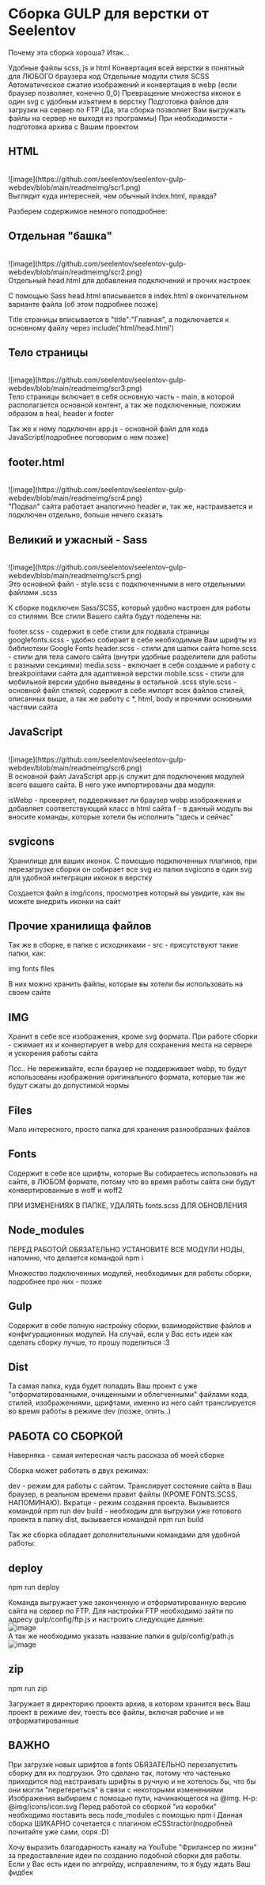 <h1>Сборка GULP для верстки от Seelentov</h1>

Почему эта сборка хороша? Итак...


Удобные файлы scss, js и html
Конвертация всей верстки в понятный для ЛЮБОГО браузера код
Отдельные модули стиля SCSS
Автоматическое сжатие изображений и конвертация в webp (если браузер позволяет, конечно 0_0)
Превращение множества иконок в один svg с удобным изъятием в верстку
Подготовка файлов для загрузки на сервер по FTP (Да, эта сборка позволяет Вам выгружать файлы на сервер не выходя из программы)
При необходимости - подготовка архива с Вашим проектом



<h2>HTML</h2>
<br>
![image](https://github.com/seelentov/seelentov-gulp-webdev/blob/main/readmeimg/scr1.png)<br>
Выглядит куда интересней, чем обычный index.html, правда?

Разберем содержимое немного поподробнее:



<h2>Отдельная "башка"</h2>
<br>
![image](https://github.com/seelentov/seelentov-gulp-webdev/blob/main/readmeimg/scr2.png)<br>
Отдельный head.html для добавления подключений и прочих настроек

С помощью Sass head.html вписывается в index.html в окончательном варианте файла (об этом подробнее позже)

Title страницы вписывается в "title":"Главная", а подключается к основному файлу через include('html/head.html')



<h2>Тело страницы</h2>
<br>
![image](https://github.com/seelentov/seelentov-gulp-webdev/blob/main/readmeimg/scr3.png)<br>
Тело страницы включает в себя основную часть - main, в которой располагается основной контент, а так же подключенные, похожим образом в heal, header и footer

Так же к нему подключен app.js - основной файл для кода JavaScript(подробнее поговорим о нем позже)



<h2>footer.html</h2>
<br>
![image](https://github.com/seelentov/seelentov-gulp-webdev/blob/main/readmeimg/scr4.png)<br>
"Подвал" сайта работает аналогично header и, так же, настраивается и подключен отдельно, больше нечего сказать



<h2>Великий и ужасный - Sass</h2>
<br>
![image](https://github.com/seelentov/seelentov-gulp-webdev/blob/main/readmeimg/scr5.png)<br>
Это основной файл - style.scss с подключенными в него отдельными файлами .scss

К сборке подключен Sass/SCSS, который удобно настроен для работы со стилями. Все стили Вашего сайта будут поделены на:


footer.scss - содержит в себе стили для подвала страницы
googlefonts.scss - удобно собирает в себе необходимые Вам шрифты из библиотеки Google Fonts
header.scss - стили для шапки сайта
home.scss - стили для тела самого сайта (внутри удобные разделители для работы с разными секциями)
media.scss - включает в себя создание и работу с breakpointами сайта для адаптивной верстки
mobile.scss - стили для мобильной версии удобно выведены в остальной .scss
style.scss - основной файл стилей, содержит в себе импорт всех файлов стилей, описанных выше, а так же работу с *, html, body и прочими основными частями сайта



<h2>JavaScript</h2>
<br>
![image](https://github.com/seelentov/seelentov-gulp-webdev/blob/main/readmeimg/scr6.png)<br>
В основной файл JavaScript app.js служит для подключения модулей всего вашего сайта. В него уже импортированы два модуля:


isWebp - проверяет, поддерживает ли браузер webp изображения и добавляет соответствующий класс в html сайта
f - в данный модуль вы вносите команды, которые хотели бы исполнить "здесь и сейчас"



<h2>svgicons</h2>

Хранилище для ваших иконок. С помощью подключенных плагинов, при перезагрузке сборки он собирает все svg из папки svgicons в один svg для удобной интеграции иконок в верстку

Создается файл в img/icons, просмотрев который вы увидите, как вы можете внедрить иконки на сайт



<h2>Прочие хранилища файлов</h2>

Так же в сборке, в папке с исходниками - src - присутствуют такие папки, как:


img
fonts
files

В них можно хранить файлы, которые вы хотели бы использовать на своем сайте



<h2>IMG</h2>

Хранит в себе все изображения, кроме svg формата. При работе сборки - сжимает их и конвертирует в webp для сохранения места на сервере и ускорения работы сайта

Псс.. Не переживайте, если браузер не поддерживает webp, то будут использованы изображения оригинального формата, которые так же будут сжаты до допустимой нормы



<h2>Files</h2>

Мало интересного, просто папка для хранения разнообразных файлов



<h2>Fonts</h2>

Содержит в себе все шрифты, которые Вы собираетесь использовать на сайте, в ЛЮБОМ формате, потому что во время работы сайта они будут конвертированные в woff и woff2

ПРИ ИЗМЕНЕНИЯХ В ПАПКЕ, УДАЛЯТЬ fonts.scss ДЛЯ ОБНОВЛЕНИЯ



<h2>Node_modules</h2>

ПЕРЕД РАБОТОЙ ОБЯЗАТЕЛЬНО УСТАНОВИТЕ ВСЕ МОДУЛИ НОДЫ, напомню, что делается командой npm i

Множество подключенных модулей, необходимых для работы сборки, подробнее про них - позже



<h2>Gulp</h2>

Содержит в себе полную настройку сборки, взаимодействие файлов и конфигурационных модулей. На случай, если у Вас есть идеи как сделать сборку лучше, то прошу поделиться :3



<h2>Dist</h2>

Та самая папка, куда будет попадать Ваш проект с уже "отформатированными, очищенными и облегченными" файлами кода, стилей, изображениями, шрифтами, именно из него сайт транслируется во время работы в режиме dev (позже, опять..)



<h2>РАБОТА СО СБОРКОЙ</h2>

Наверняка - самая интересная часть рассказа об моей сборке

Сборка может работать в двух режимах:


dev - режим для работы с сайтом. Транслирует состояние сайта в Ваш браузер, в реальном времени правит файлы (КРОМЕ FONTS.SCSS, НАПОМИНАЮ). Вкратце - режим создания проекта. Вызывается командой npm run dev
build - необходим для выгрузки уже готового проекта в папку dist, вызывается командой npm run build

Так же сборка обладает дополнительными командами для удобной работы:



<h2>deploy</h2>

npm run deploy

Команда выгружает уже законченную и отформатированную версию сайта на сервер по FTP. Для настройки FTP необходимо зайти по адресу gulp/config/ftp.js и настроить следующие данные:
<br>
![image](https://github.com/seelentov/seelentov-gulp-webdev/blob/main/readmeimg/scr7.png)<br>
А так же необходимо указать название папки в gulp/config/path.js
<br>
![image](https://github.com/seelentov/seelentov-gulp-webdev/blob/main/readmeimg/scr8.png)<br>


<h2>zip</h2>

npm run zip

Загружает в директорию проекта архив, в котором хранится весь Ваш проект в режиме dev, тоесть все файлы, включая рабочие и не отформатированные



<h2>ВАЖНО</h2>


При загрузке новых шрифтов в fonts ОБЯЗАТЕЛЬНО перезапустить сборку для их подгрузки. Это сделано так, потому что частенько приходится под настраивать шрифты в ручную и не хотелось бы, что бы они могли "перетереться" в связи с некоторыми изменениями
Изображения выбираем с помощью пути, начинающегося на @img. Н-р: @img/icons/icon.svg
Перед работой со сборкой "из коробки" необходимо поставить весь node_modules с помощью npm i
Данная сборка ШИКАРНО сочетается с плагином eCSStractor(подробней почитайте уже сами, соря :D)





Хочу выразить благодарность каналу на YouTube "Фрилансер по жизни" за предоставление идеи по созданию подобной сборки для работы. Если у Вас есть идеи по апгрейду, исправлениям, то я буду ждать Ваш фидбек
